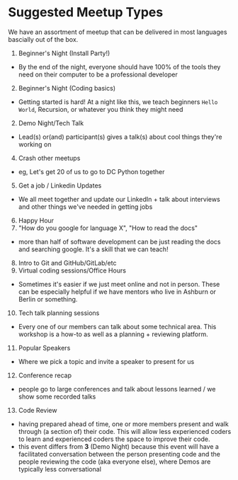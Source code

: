 # Suggested Meetup Types

We have an assortment of meetup that can be delivered in most languages bascially out of the box. 

1. Beginner's Night (Install Party!)
  - By the end of the night, everyone should have 100% of the tools they need on their computer to be a professional developer
2. Beginner's Night (Coding basics)
  - Getting started is hard! At a night like this, we teach beginners `Hello World`, Recursion, or whatever you think they might need
2. Demo Night/Tech Talk 
  - Lead(s) or(and) participant(s) gives a talk(s) about cool things they're working on
4. Crash other meetups
  - eg, Let's get 20 of us to go to DC Python together
5. Get a job / Linkedin Updates
  - We all meet together and update our LinkedIn + talk about interviews and other things we've needed in getting jobs
6. Happy Hour
7. "How do you google for language X", "How to read the docs"
  - more than half of software development can be just reading the docs and searching google. It's a skill that we can teach!
8. Intro to Git and GitHub/GitLab/etc
9. Virtual coding sessions/Office Hours
  - Sometimes it's easier if we just meet online and not in person. These can be especially helpful if we have mentors who live in Ashburn or Berlin or something.
10. Tech talk planning sessions
  - Every one of our members can talk about some technical area. This workshop is a how-to as well as a planning + reviewing platform.
11. Popular Speakers
  - Where we pick a topic and invite a speaker to present for us
12. Conference recap 
  - people go to large conferences and talk about lessons learned / we show some recorded talks
13. Code Review
  - having prepared ahead of time, one or more members present and walk through (a section of) their code. This will allow less experienced coders to learn and experienced coders the space to improve their code.
  - this event differs from **3** (Demo Night) because this event will have a facilitated conversation between the person presenting code and the people reviewing the code (aka everyone else), where Demos are typically less conversational
